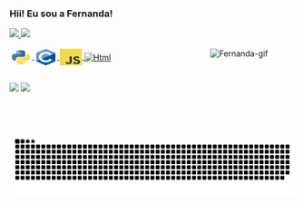### Hii! Eu sou a Fernanda!

 <div>
  <a href="https://github.com/fernandavincenzo">
  <img height="160em" src="https://github-readme-stats.vercel.app/api?username=fernandavincenzo&show_icons=true&theme=radical&include_all_commits=true&count_private=true"/>
  <img height="110em" src="https://github-readme-stats.vercel.app/api/top-langs/?username=fernandavincenzo&layout=compact&langs_count=7&theme=radical"/>
 <div>
 <div style="display: inline_block"><br>
  <img align="center" alt="Python" height="30" width="40" src="https://raw.githubusercontent.com/devicons/devicon/master/icons/python/python-original.svg">
  <img align="center" alt="C" height="30" width="40" src="https://raw.githubusercontent.com/devicons/devicon/master/icons/c/c-original.svg">
  <img align="center" alt="JavaScript" height="30" width="40" src="https://raw.githubusercontent.com/devicons/devicon/master/icons/javascript/javascript-original.svg">
<img align="center" alt="Html" height="30" width="40" src="https://raw.githubusercontent.com/devicons/devicon/master/icons/HTML/HTML-original.svg">
  <img align="right" alt="Fernanda-gif" src="https://i.picasion.com/pic91/50045974506ab90599533d1a4c914dea.gif" width="150" height="150" border="0" alt="https://picasion.com/" /></a><br /><a href="https://picasion.com/"></a>
</div>
   
##
   
 <div> 
  <a href="https://instagram.com/nandavincenzo" target="_blank"><img src="https://img.shields.io/badge/-Instagram-%23E4405F?style=for-the-badge&logo=instagram&logoColor=black" target="_blank"></a>
  <a href = "mailto:fernanda.vincenzo165@gmail.com"><img src="https://img.shields.io/badge/-Gmail-%23333?style=for-the-badge&logo=gmail&logoColor=red" target="_blank"></a>

 
  ![Snake animation](https://github.com/fernandavincenzo/fernandavincenzo/blob/output/github-contribution-grid-snake.svg)
 
</div>
